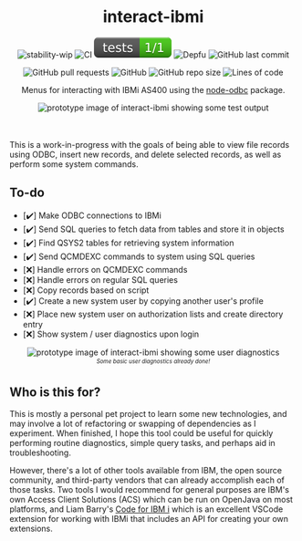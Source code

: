 <h1 align="center">interact-ibmi</h1>
<p align="center">
<img src="https://img.shields.io/badge/stability-wip-lightgrey.svg?style=plastic" alt="stability-wip"> <img src="https://github.com/Teqed/interact-ibmi/actions/workflows/continuous-integration.yml/badge.svg?event=push&style=plastic" alt="CI"> <img src="https://raw.githubusercontent.com/Teqed/interact-ibmi/main/.github/assets/build.svg" alt="Tests"> <img src="https://img.shields.io/depfu/dependencies/github/Teqed/interact-ibmi?style=plastic" alt="Depfu"> <img src="https://img.shields.io/github/last-commit/Teqed/interact-ibmi?style=plastic" alt="GitHub last commit">
</p><p align="center">
<img src="https://img.shields.io/github/issues-pr/Teqed/interact-ibmi?style=plastic" alt="GitHub pull requests"> <img src="https://img.shields.io/github/license/Teqed/interact-ibmi?style=plastic" alt="GitHub"> <img src="https://img.shields.io/github/repo-size/Teqed/interact-ibmi?style=plastic" alt="GitHub repo size"> <img src="https://img.shields.io/tokei/lines/github/Teqed/interact-ibmi?style=plastic" alt="Lines of code">
</p>

<p align="center">Menus for interacting with IBMi AS400 using the <a href="https://github.com/markdirish/node-odbc/">node-odbc</a> package.</p>
<p align="center">
<img src="https://user-images.githubusercontent.com/5181964/186485005-d9686590-5599-4329-bdfa-083d5dde18ea.png" alt="prototype image of interact-ibmi showing some test output">
</p><br><br>
 This is a work-in-progress with the goals of being able to view file records using ODBC, insert new records, and delete selected records, as well as perform some system commands.

## To-do

* [:heavy_check_mark:] Make ODBC connections to IBMi
* [:heavy_check_mark:] Send SQL queries to fetch data from tables and store it in objects
* [:heavy_check_mark:] Find QSYS2 tables for retrieving system information
* [:heavy_check_mark:] Send QCMDEXC commands to system using SQL queries
* [❌] Handle errors on QCMDEXC commands
* [❌] Handle errors on regular SQL queries
* [❌] Copy records based on script
* [:heavy_check_mark:] Create a new system user by copying another user's profile
* [❌] Place new system user on authorization lists and create directory entry
* [❌] Show system / user diagnostics upon login

<p align="center">
<img src="https://user-images.githubusercontent.com/5181964/188281738-bfe1880c-8d2b-490f-aca4-cb7c1f543614.png" alt="prototype image of interact-ibmi showing some user diagnostics">
<br>
<sup><small><i>Some basic user diagnostics already done!</i></small></sup>
</p>

## Who is this for?

This is mostly a personal pet project to learn some new technologies, and may involve a lot of refactoring or swapping of dependencies as I experiment. When finished, I hope this tool could be useful for quickly performing routine diagnostics, simple query tasks, and perhaps aid in troubleshooting. 

However, there's a lot of other tools available from IBM, the open source community, and third-party vendors that can already accomplish each of those tasks. Two tools I would recommend for general purposes are IBM's own Access Client Solutions (ACS) which can be run on OpenJava on most platforms, and Liam Barry's [Code for IBM i](https://github.com/halcyon-tech/vscode-ibmi) which is an excellent VSCode extension for working with IBMi that includes an API for creating your own extensions.
